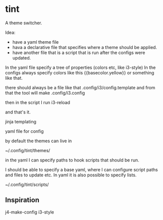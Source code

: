# tint

A theme switcher.

Idea:
 
- have a yaml theme file
- hava a declarative file that specifies where a theme should be
  applied.
- have another file that is a script that is run after the configs
  were updated.

In the yaml file specify a tree of properties (colors etc, like
i3-style) In the configs always specify colors like this
{{basecolor.yellow}} or something like that.

there should always be a file like that
.config/i3/config.template
and from that the tool will make
.config/i3.config

then in the script I run
i3-reload

and that's it.


jinja templating

yaml file for config


by default the themes can live in

~/.config/tint/themes/

in the yaml I can specify paths to hook scripts that should be run.

I should be able to specify a base yaml, where I can configure script
paths and files to update etc.  In yaml it is also possible to specify
lists.

~/.config/tint/scripts/



## Inspiration

j4-make-config
i3-style
